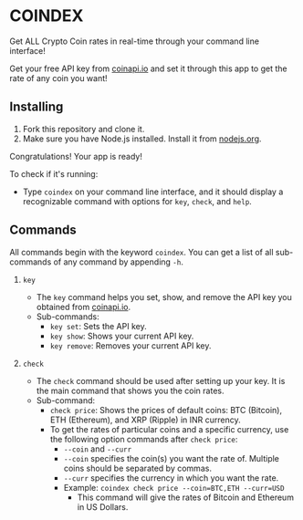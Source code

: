 # COINDEX

Get ALL Crypto Coin rates in real-time through your command line interface!

Get your free API key from [coinapi.io](https://www.coinapi.io/) and set it through this app to get the rate of any coin you want!

## Installing

1. Fork this repository and clone it.
2. Make sure you have Node.js installed. Install it from [nodejs.org](https://nodejs.org/en/download/).

Congratulations! Your app is ready!

To check if it's running:
- Type `coindex` on your command line interface, and it should display a recognizable command with options for `key`, `check`, and `help`.

## Commands

All commands begin with the keyword `coindex`. You can get a list of all sub-commands of any command by appending `-h`.

1. `key`
   - The `key` command helps you set, show, and remove the API key you obtained from [coinapi.io](https://www.coinapi.io/).
   - Sub-commands:
     - `key set`: Sets the API key.
     - `key show`: Shows your current API key.
     - `key remove`: Removes your current API key.

2. `check`
   - The `check` command should be used after setting up your key. It is the main command that shows you the coin rates.
   - Sub-command:
     - `check price`: Shows the prices of default coins: BTC (Bitcoin), ETH (Ethereum), and XRP (Ripple) in INR currency.
     - To get the rates of particular coins and a specific currency, use the following option commands after `check price`:
       - `--coin` and `--curr`
       - `--coin` specifies the coin(s) you want the rate of. Multiple coins should be separated by commas.
       - `--curr` specifies the currency in which you want the rate.
       - Example: `coindex check price --coin=BTC,ETH --curr=USD`
         - This command will give the rates of Bitcoin and Ethereum in US Dollars.
